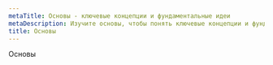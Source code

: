 ```yaml
---
metaTitle: Основы - ключевые концепции и фундаментальные идеи
metaDescription: Изучите основы, чтобы понять ключевые концепции и фундаментальные идеи в выбранной области
title: Основы
---
```

Основы
